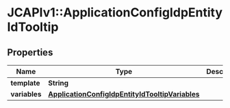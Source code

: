 # JCAPIv1::ApplicationConfigIdpEntityIdTooltip

## Properties
Name | Type | Description | Notes
------------ | ------------- | ------------- | -------------
**template** | **String** |  | [optional] 
**variables** | [**ApplicationConfigIdpEntityIdTooltipVariables**](ApplicationConfigIdpEntityIdTooltipVariables.md) |  | [optional] 


